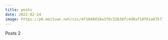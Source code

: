 ```yaml
---
title: posts
date: 2022-02-24
image: https://p0.meituan.net/csc/4f2840d18a3f0c52638fc4d0af10f61a635711.jpg
---
```


Posts 2
